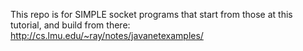 This repo is for SIMPLE socket programs that start from those at this tutorial, and build from there: http://cs.lmu.edu/~ray/notes/javanetexamples/ 
